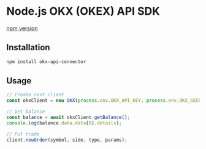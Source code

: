 # Node.js OKX (OKEX) API SDK

[npm version](https://img.shields.io/npm/v/okx-api-connector)

## Installation

```bash
npm install okx-api-connector
```

## Usage

```js
// Create rest client
const okxClient = new OKX(process.env.OKX_API_KEY, process.env.OKX_SECRET_KEY, process.env.OKX_API_PASSWD);

// Get balance
const balance = await okxClient.getBalance();
console.log(balance.data.data[0].details);

// Put trade
client.newOrder(symbol, side, type, params);
```